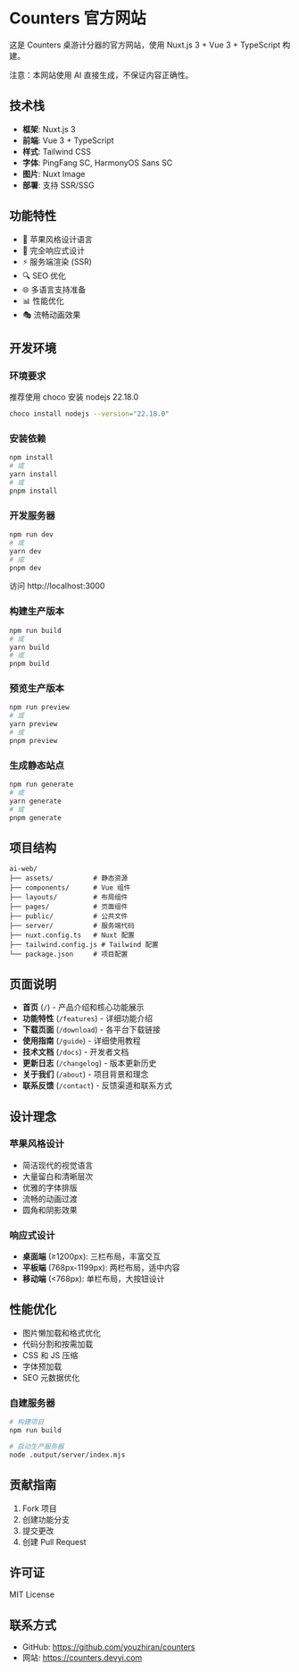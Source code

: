 # Counters 官方网站

这是 Counters 桌游计分器的官方网站，使用 Nuxt.js 3 + Vue 3 + TypeScript 构建。

注意：本网站使用 AI 直接生成，不保证内容正确性。

## 技术栈

- **框架**: Nuxt.js 3
- **前端**: Vue 3 + TypeScript
- **样式**: Tailwind CSS
- **字体**: PingFang SC, HarmonyOS Sans SC
- **图片**: Nuxt Image
- **部署**: 支持 SSR/SSG

## 功能特性

- 🎨 苹果风格设计语言
- 📱 完全响应式设计
- ⚡ 服务端渲染 (SSR)
- 🔍 SEO 优化
- 🌐 多语言支持准备
- 📊 性能优化
- 🎭 流畅动画效果

## 开发环境

### 环境要求

推荐使用 choco 安装 nodejs 22.18.0

```bash
choco install nodejs --version="22.18.0"
```

### 安装依赖

```bash
npm install
# 或
yarn install
# 或
pnpm install
```

### 开发服务器

```bash
npm run dev
# 或
yarn dev
# 或
pnpm dev
```

访问 http://localhost:3000

### 构建生产版本

```bash
npm run build
# 或
yarn build
# 或
pnpm build
```

### 预览生产版本

```bash
npm run preview
# 或
yarn preview
# 或
pnpm preview
```

### 生成静态站点

```bash
npm run generate
# 或
yarn generate
# 或
pnpm generate
```

## 项目结构

```
ai-web/
├── assets/          # 静态资源
├── components/      # Vue 组件
├── layouts/         # 布局组件
├── pages/           # 页面组件
├── public/          # 公共文件
├── server/          # 服务端代码
├── nuxt.config.ts   # Nuxt 配置
├── tailwind.config.js # Tailwind 配置
└── package.json     # 项目配置
```

## 页面说明

- **首页** (`/`) - 产品介绍和核心功能展示
- **功能特性** (`/features`) - 详细功能介绍
- **下载页面** (`/download`) - 各平台下载链接
- **使用指南** (`/guide`) - 详细使用教程
- **技术文档** (`/docs`) - 开发者文档
- **更新日志** (`/changelog`) - 版本更新历史
- **关于我们** (`/about`) - 项目背景和理念
- **联系反馈** (`/contact`) - 反馈渠道和联系方式

## 设计理念

### 苹果风格设计

- 简洁现代的视觉语言
- 大量留白和清晰层次
- 优雅的字体排版
- 流畅的动画过渡
- 圆角和阴影效果

### 响应式设计

- **桌面端** (≥1200px): 三栏布局，丰富交互
- **平板端** (768px-1199px): 两栏布局，适中内容
- **移动端** (<768px): 单栏布局，大按钮设计

## 性能优化

- 图片懒加载和格式优化
- 代码分割和按需加载
- CSS 和 JS 压缩
- 字体预加载
- SEO 元数据优化

### 自建服务器

```bash
# 构建项目
npm run build

# 启动生产服务器
node .output/server/index.mjs
```

## 贡献指南

1. Fork 项目
2. 创建功能分支
3. 提交更改
4. 创建 Pull Request

## 许可证

MIT License

## 联系方式

- GitHub: https://github.com/youzhiran/counters
- 网站: https://counters.devyi.com
